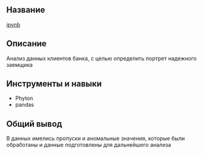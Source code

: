 ## Название
  [ipynb](https://github.com/Alextost983/Porfolio/blob/main/reliability_of_borrowers1-main/reliability_of_borrowers1-main/reliability_of_borrowers1.ipynb)
## Описание
  Анализ данных клиентов банка, с целью определить портрет надежного заемщика
## Инструменты и навыки 
 - Phyton
 - pandas
## Общий вывод
   В данных имелись пропуски и аномальные значения, которые были обработаны и данные подготовлены для дальнейшего анализа
###
